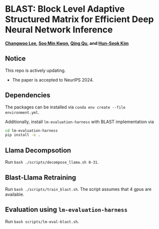 # BLAST: Block Level Adaptive Structured Matrix for Efficient Deep Neural Network Inference

**[Changwoo Lee](http://changwoolee.github.io), [Soo Min Kwon](https://soominkwon.github.io), [Qing Qu](https://qingqu.engin.umich.edu), and [Hun-Seok Kim](https://kim.engin.umich.edu)**


## Notice
This repo is actively updating.
* The paper is accepted to NeurIPS 2024.

## Dependencies

The packages can be installed via `conda env create --file environment.yml`.

Additionally, install `lm-evaluation-harness` with BLAST implementation via 
```bash
cd lm-evaluation-harness
pip install -e .
```

## Llama Decompsotion

Run `bash ./scripts/decompose_llama.sh 0-31`.

## Blast-Llama Retraining
Run `bash ./scripts/train_blast.sh`. The script assumes that 4 gpus are available.

## Evaluation using `lm-evaluation-harness`
Run `bash scripts/lm-eval-blast.sh`.
